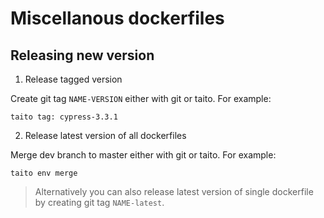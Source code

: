 # Miscellanous dockerfiles

## Releasing new version

1. Release tagged version

Create git tag `NAME-VERSION` either with git or taito. For example:

```
taito tag: cypress-3.3.1
```

2. Release latest version of all dockerfiles

Merge dev branch to master either with git or taito. For example:

```
taito env merge
```

> Alternatively you can also release latest version of single dockerfile by creating git tag `NAME-latest`.
